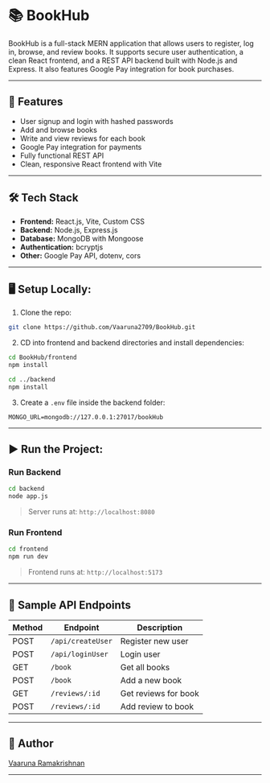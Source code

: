 
# 📚 BookHub

BookHub is a full-stack MERN application that allows users to register, log in, browse, and review books. It supports secure user authentication, a clean React frontend, and a REST API backend built with Node.js and Express. It also features Google Pay integration for book purchases.

---

## 🚀 Features

- User signup and login with hashed passwords
- Add and browse books
- Write and view reviews for each book
- Google Pay integration for payments
- Fully functional REST API
- Clean, responsive React frontend with Vite

---

## 🛠️ Tech Stack

- **Frontend:** React.js, Vite, Custom CSS  
- **Backend:** Node.js, Express.js  
- **Database:** MongoDB with Mongoose  
- **Authentication:** bcryptjs  
- **Other:** Google Pay API, dotenv, cors  

---

## 🖥️ Setup Locally:

1. Clone the repo:

```bash
git clone https://github.com/Vaaruna2709/BookHub.git
```

2. CD into frontend and backend directories and install dependencies:

```bash
cd BookHub/frontend
npm install

cd ../backend
npm install
```

3. Create a `.env` file inside the backend folder:

```env
MONGO_URL=mongodb://127.0.0.1:27017/bookHub
```

---

## ▶️ Run the Project:

### Run Backend

```bash
cd backend
node app.js
```

> Server runs at: `http://localhost:8080`

### Run Frontend

```bash
cd frontend
npm run dev
```

> Frontend runs at: `http://localhost:5173`

---

## 🧪 Sample API Endpoints

| Method | Endpoint            | Description         |
|--------|---------------------|---------------------|
| POST   | `/api/createUser`   | Register new user   |
| POST   | `/api/loginUser`    | Login user          |
| GET    | `/book`             | Get all books       |
| POST   | `/book`             | Add a new book      |
| GET    | `/reviews/:id`      | Get reviews for book|
| POST   | `/reviews/:id`      | Add review to book  |

---

## 👤 Author

[Vaaruna Ramakrishnan](https://github.com/Vaaruna2709)

---


